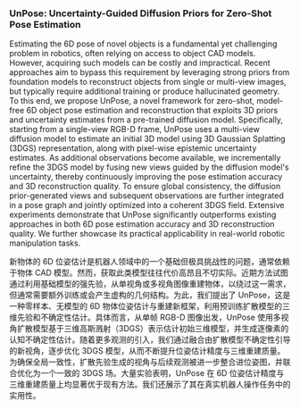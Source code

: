 ### UnPose: Uncertainty-Guided Diffusion Priors for Zero-Shot Pose Estimation

Estimating the 6D pose of novel objects is a fundamental yet challenging problem in robotics, often relying on access to object CAD models. However, acquiring such models can be costly and impractical. Recent approaches aim to bypass this requirement by leveraging strong priors from foundation models to reconstruct objects from single or multi-view images, but typically require additional training or produce hallucinated geometry. To this end, we propose UnPose, a novel framework for zero-shot, model-free 6D object pose estimation and reconstruction that exploits 3D priors and uncertainty estimates from a pre-trained diffusion model. Specifically, starting from a single-view RGB-D frame, UnPose uses a multi-view diffusion model to estimate an initial 3D model using 3D Gaussian Splatting (3DGS) representation, along with pixel-wise epistemic uncertainty estimates. As additional observations become available, we incrementally refine the 3DGS model by fusing new views guided by the diffusion model's uncertainty, thereby continuously improving the pose estimation accuracy and 3D reconstruction quality. To ensure global consistency, the diffusion prior-generated views and subsequent observations are further integrated in a pose graph and jointly optimized into a coherent 3DGS field. Extensive experiments demonstrate that UnPose significantly outperforms existing approaches in both 6D pose estimation accuracy and 3D reconstruction quality. We further showcase its practical applicability in real-world robotic manipulation tasks.

新物体的 6D 位姿估计是机器人领域中的一个基础但极具挑战性的问题，通常依赖于物体 CAD 模型。然而，获取此类模型往往代价高昂且不切实际。近期方法试图通过利用基础模型的强先验，从单视角或多视角图像重建物体，以绕过这一需求，但通常需要额外训练或会产生虚构的几何结构。为此，我们提出了 UnPose，这是一种零样本、无模型的 6D 物体位姿估计与重建新框架，利用预训练扩散模型的三维先验和不确定性估计。具体而言，从单帧 RGB-D 图像出发，UnPose 使用多视角扩散模型基于三维高斯溅射（3DGS）表示估计初始三维模型，并生成逐像素的认知不确定性估计。随着更多观测的引入，我们通过融合由扩散模型不确定性引导的新视角，逐步优化 3DGS 模型，从而不断提升位姿估计精度与三维重建质量。为确保全局一致性，扩散先验生成的视角与后续观测被进一步整合进位姿图，并联合优化为一个一致的 3DGS 场。大量实验表明，UnPose 在 6D 位姿估计精度与三维重建质量上均显著优于现有方法。我们还展示了其在真实机器人操作任务中的实用性。
